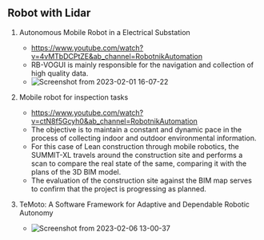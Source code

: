 ## Robot with Lidar 

1. Autonomous Mobile Robot in a Electrical Substation
    * https://www.youtube.com/watch?v=4vMTbDCPtZE&ab_channel=RobotnikAutomation
    * RB-VOGUI is mainly responsible for the navigation and collection of high quality data.
    * ![Screenshot from 2023-02-01 16-07-22](https://user-images.githubusercontent.com/20908007/216080669-d87dd951-db05-4ed7-a0f6-510fbc272f12.png)


2. Mobile robot for inspection tasks
    * https://www.youtube.com/watch?v=ctN8f5Gcyh0&ab_channel=RobotnikAutomation
    * The objective is to maintain a constant and dynamic pace in the process of collecting indoor and outdoor environmental information. 
    * For this case of Lean construction through mobile robotics, the SUMMIT-XL travels around the construction site and performs a scan to compare the real state of the same, comparing it with the plans of the 3D BIM model. 
    * The evaluation of the construction site against the BIM map serves to confirm that the project is progressing as planned.


3. TeMoto: A Software Framework for Adaptive and Dependable Robotic Autonomy 
    * ![Screenshot from 2023-02-06 13-00-37](https://user-images.githubusercontent.com/20908007/216966168-27f3474e-7adc-4be7-adb4-08ed6da86bc7.png)
